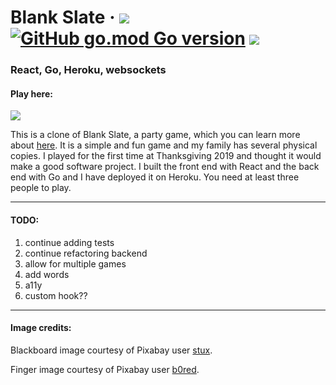 # Blank Slate &middot; [![](https://img.shields.io/badge/React-js-blue.svg?color=20232a&logo=React)](https://reactjs.org/) [![GitHub go.mod Go version](https://img.shields.io/github/go-mod/go-version/jamessouth/blank-slate?logo=Go)](https://golang.org/) ![](https://img.shields.io/badge/awesome-yes-brightgreen.svg)

### React, Go, Heroku, websockets

#### Play here:

[![](https://img.shields.io/badge/heroku-deployed-purple.svg?color=430098&style=for-the-badge&logo=Heroku)](http://blank-slate.herokuapp.com/)

This is a clone of Blank Slate, a party game, which you can learn more about [here](https://theop.games/products/game/blank-slate/).  It is a simple and fun game and my family has several physical copies.  I played for the first time at Thanksgiving 2019 and thought it would make a good software project.  I built the front end with React and the back end with Go and I have deployed it on Heroku.  You need at least three people to play.

--------------------------------------------------------------------------------------------------------------------------

#### TODO:

1.  continue adding tests
2.  continue refactoring backend
3.  allow for multiple games
4.  add words
5.  a11y
6.  custom hook??

--------------------------------------------------------------------------------------------------------------------------

#### Image credits:

Blackboard image courtesy of Pixabay user [stux](https://pixabay.com/users/stux-12364/?utm_source=link-attribution&amp;utm_medium=referral&amp;utm_campaign=image&amp;utm_content=1072366).

Finger image courtesy of Pixabay user [b0red](https://pixabay.com/users/b0red-4473488/?utm_source=link-attribution&amp;utm_medium=referral&amp;utm_campaign=image&amp;utm_content=3170418).